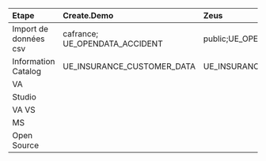 | Etape                   | Create.Demo | Zeus          | Engage          |
| :---                    | :---        | :---          | :---          |
| Import de données csv   | cafrance; UE_OPENDATA_ACCIDENT     | public;UE_OPENDATA_ACCIDENT        |                |
| Information Catalog     | UE_INSURANCE_CUSTOMER_DATA| UE_INSURANCE_CUSTOMER_DATA    |    |
| VA    |  |     |    |
| Studio             |   |     |    |
| VA VS           |  |     |    |
| MS            |  |     |    |
| Open Source             |  |     |    |
